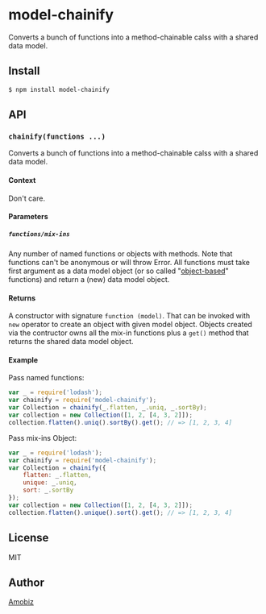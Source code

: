 # model-chainify

Converts a bunch of functions into a method-chainable calss with a shared data model.

## Install
``` bash
$ npm install model-chainify
```

## API

### `chainify(functions ...)`
Converts a bunch of functions into a method-chainable calss with a shared data model.

#### Context
Don't care.
#### Parameters
##### `functions/mix-ins`
Any number of named functions or objects with methods.
Note that functions can't be anonymous or will throw Error.
All functions must take first argument as a data model object (or so called "[object-based](https://en.wikipedia.org/wiki/Object-based_language)" functions) and return a (new) data model object.
#### Returns
A constructor with signature `function (model)`. That can be invoked with `new` operator to create an object with given model object. Objects created via the contructor owns all the mix-in functions plus a `get()` method that returns the shared data model object.
#### Example

Pass named functions:
``` javascript
var _ = require('lodash');
var chainify = require('model-chainify');
var Collection = chainify(_.flatten, _.uniq, _.sortBy);
var collection = new Collection([1, 2, [4, 3, 2]]);
collection.flatten().uniq().sortBy().get(); // => [1, 2, 3, 4]
```

Pass mix-ins Object:
``` javascript
var _ = require('lodash');
var chainify = require('model-chainify');
var Collection = chainify({
	flatten: _.flatten,
	unique: _.uniq,
	sort: _.sortBy
});
var collection = new Collection([1, 2, [4, 3, 2]]);
collection.flatten().unique().sort().get(); // => [1, 2, 3, 4]
```

## License
MIT

## Author
[Amobiz](https://github.com/amobiz)

